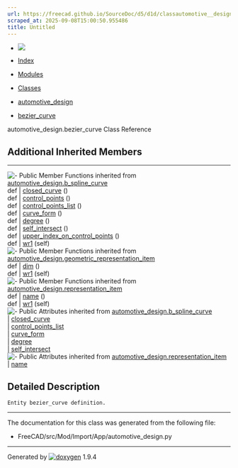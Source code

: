```yaml
---
url: https://freecad.github.io/SourceDoc/d5/d1d/classautomotive__design_1_1bezier__curve.html
scraped_at: 2025-09-08T15:00:50.955486
title: Untitled
---
```


  * [ ![](https://www.freecad.org/svg/logo-freecad.svg) ](https://freecadweb.org "FreeCAD")
  * [Index](../../index.html "Index")
  * [Modules](../../modules.html "Modules list")
  * [Classes](../../annotated.html "Annotated list")

  * [automotive_design](../../d4/ddf/namespaceautomotive__design.html)
  * [bezier_curve](../../d5/d1d/classautomotive__design_1_1bezier__curve.html)

automotive_design.bezier_curve Class Reference

##  Additional Inherited Members  
  
---  
![-](../../closed.png) Public Member Functions inherited from
[automotive_design.b_spline_curve](../../db/d4c/classautomotive__design_1_1b__spline__curve.html)  
def | [closed_curve](../../db/d4c/classautomotive__design_1_1b__spline__curve.html#a20fe5e443d32eefa0e55497631e9e4a5) ()  
def | [control_points](../../db/d4c/classautomotive__design_1_1b__spline__curve.html#acbf0cabc6f76eb9030141e621e3e2483) ()  
def | [control_points_list](../../db/d4c/classautomotive__design_1_1b__spline__curve.html#a410b30a6e6fb2664a43027298cc9fef7) ()  
def | [curve_form](../../db/d4c/classautomotive__design_1_1b__spline__curve.html#a4d6801c9b43ba3c54bc19d99c8e7f448) ()  
def | [degree](../../db/d4c/classautomotive__design_1_1b__spline__curve.html#ac48dfdd6a0c241ad5db2fcaf6cd7026c) ()  
def | [self_intersect](../../db/d4c/classautomotive__design_1_1b__spline__curve.html#ad431fc576d8ea2e49a77ad5e6e1cb48b) ()  
def | [upper_index_on_control_points](../../db/d4c/classautomotive__design_1_1b__spline__curve.html#ac9ccc74fa6ffcfcf3ed810f6f700abe1) ()  
def | [wr1](../../db/d4c/classautomotive__design_1_1b__spline__curve.html#a829091a18fd135e17b2b1ac639c5e510) (self)  
![-](../../closed.png) Public Member Functions inherited from
[automotive_design.geometric_representation_item](../../de/d5e/classautomotive__design_1_1geometric__representation__item.html)  
def | [dim](../../de/d5e/classautomotive__design_1_1geometric__representation__item.html#aef245618450610e88788dcaea46ad742) ()  
def | [wr1](../../de/d5e/classautomotive__design_1_1geometric__representation__item.html#a9677d2be5fc5c7c8ccb6819380198bbc) (self)  
![-](../../closed.png) Public Member Functions inherited from
[automotive_design.representation_item](../../d3/d20/classautomotive__design_1_1representation__item.html)  
def | [name](../../d3/d20/classautomotive__design_1_1representation__item.html#a33b5812d92aa0d107b4fd4274c17b9d9) ()  
def | [wr1](../../d3/d20/classautomotive__design_1_1representation__item.html#af350c19fc5e5763d4991494a99d979ed) (self)  
![-](../../closed.png) Public Attributes inherited from
[automotive_design.b_spline_curve](../../db/d4c/classautomotive__design_1_1b__spline__curve.html)  
|
[closed_curve](../../db/d4c/classautomotive__design_1_1b__spline__curve.html#a7cbedcbd75d0cbe968812bee57d63912)  
|
[control_points_list](../../db/d4c/classautomotive__design_1_1b__spline__curve.html#ac4a7bc236467fb08ef8a1f49f94a437f)  
|
[curve_form](../../db/d4c/classautomotive__design_1_1b__spline__curve.html#a831b89acf0f1f672db8cd72163721f36)  
|
[degree](../../db/d4c/classautomotive__design_1_1b__spline__curve.html#a20bd85d7ccb670d8ef67bcd45ccc72be)  
|
[self_intersect](../../db/d4c/classautomotive__design_1_1b__spline__curve.html#a7f28e170bdae25309ba19d71019f9502)  
![-](../../closed.png) Public Attributes inherited from
[automotive_design.representation_item](../../d3/d20/classautomotive__design_1_1representation__item.html)  
|
[name](../../d3/d20/classautomotive__design_1_1representation__item.html#a3d48fe912053adaf5f187b606fa81c87)  
  
## Detailed Description

    
    
    Entity bezier_curve definition.

* * *

The documentation for this class was generated from the following file:

  * FreeCAD/src/Mod/Import/App/automotive_design.py

* * *

Generated by
[![doxygen](../../doxygen.svg)](https://www.doxygen.org/index.html) 1.9.4


